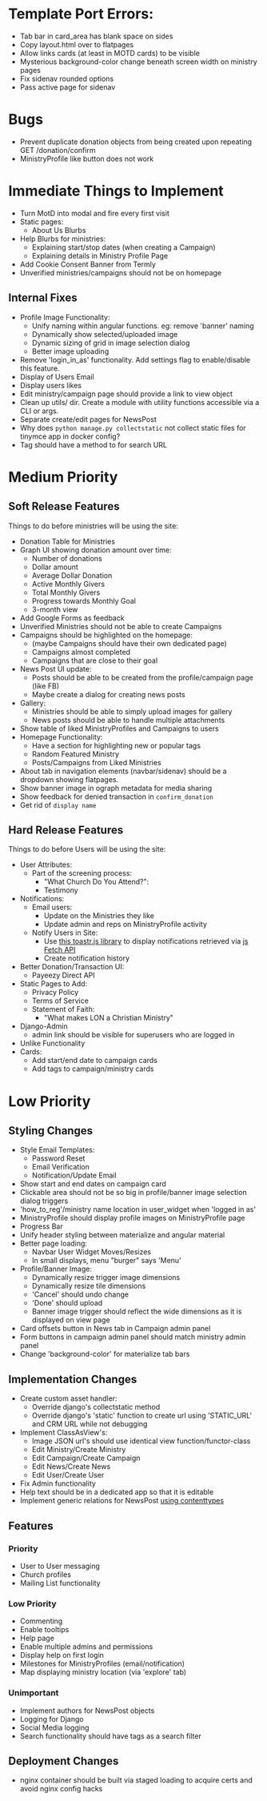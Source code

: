 # Template Port Errors:
- Tab bar in card_area has blank space on sides
- Copy layout.html over to flatpages
- Allow links cards (at least in MOTD cards) to be visible
- Mysterious background-color change beneath screen width on ministry pages
- Fix sidenav rounded options
- Pass active page for sidenav


# Bugs
- Prevent duplicate donation objects from being created upon repeating GET /donation/confirm
- MinistryProfile like button does not work

# Immediate Things to Implement
- Turn MotD into modal and fire every first visit
- Static pages:
    * About Us Blurbs
- Help Blurbs for ministries:
    * Explaining start/stop dates (when creating a Campaign)
    * Explaining details in Ministry Profile Page
- Add Cookie Consent Banner from Termly
- Unverified ministries/campaigns should not be on homepage

## Internal Fixes
- Profile Image Functionality:
    * Unify naming within angular functions. eg: remove 'banner' naming
    * Dynamically show selected/uploaded image
    * Dynamic sizing of grid in image selection dialog
    * Better image uploading
- Remove 'login_in_as' functionality. Add settings flag to enable/disable this feature.
- Display of Users Email
- Display users likes
- Edit ministry/campaign page should provide a link to view object
- Clean up utils/ dir. Create a module with utility functions accessible via a CLI or args.
- Separate create/edit pages for NewsPost
- Why does `python manage.py collectstatic` not collect static files for tinymce app in docker config?
- Tag should have a method to for search URL


# Medium Priority 
## Soft Release Features
Things to do before ministries will be using the site:
- Donation Table for Ministries
- Graph UI showing donation amount over time:
    * Number of donations
    * Dollar amount
    * Average Dollar Donation
    * Active Monthly Givers
    * Total Monthly Givers
    * Progress towards Monthly Goal
    * 3-month view
- Add Google Forms as feedback
- Unverified Ministries should not be able to create Campaigns
- Campaigns should be highlighted on the homepage:
    - (maybe Campaigns should have their own dedicated page)
    * Campaigns almost completed
    * Campaigns that are close to their goal
- News Post UI update:
    * Posts should be able to be created from the profile/campaign page (like FB)
    * Maybe create a dialog for creating news posts
- Gallery:
    * Ministries should be able to simply upload images for gallery
    * News posts should be able to handle multiple attachments
- Show table of liked MinistryProfiles and Campaigns to users
- Homepage Functionality:
    * Have a section for highlighting new or popular tags
    * Random Featured Ministry
    * Posts/Campaigns from Liked Ministries
- About tab in navigation elements (navbar/sidenav) should be a dropdown showing flatpages.
- Show banner image in ograph metadata for media sharing
- Show feedback for denied transaction in `confirm_donation`
- Get rid of `display name`


## Hard Release Features
Things to do before Users will be using the site:
- User Attributes:
    * Part of the screening process:
        - "What Church Do You Attend?":
        - Testimony
- Notifications:
    * Email users:
        - Update on the Ministries they like
        - Update admin and reps on MinistryProfile activity
    * Notify Users in Site:
        - Use [this toastr.js library](https://github.com/CodeSeven/toastr) to display notifications retrieved via
        [js Fetch API](https://scotch.io/tutorials/how-to-use-the-javascript-fetch-api-to-get-data)
        - Create notification history
- Better Donation/Transaction UI:
    * Payeezy Direct API
- Static Pages to Add:
    * Privacy Policy
    * Terms of Service
    * Statement of Faith:
        - "What makes LON a Christian Ministry"
- Django-Admin
    * admin link should be visible for superusers who are logged in
- Unlike Functionality
- Cards:
    * Add start/end date to campaign cards
    * Add tags to campaign/ministry cards
    
    
    
# Low Priority
## Styling Changes
- Style Email Templates:
    * Password Reset
    * Email Verification
    * Notification/Update Email
- Show start and end dates on campaign card
- Clickable area should not be so big in profile/banner image selection dialog triggers
- 'how_to_reg'/ministry name location in user_widget when 'logged in as'
- MinistryProfile should display profile images on MinistryProfile page
- Progress Bar
- Unify header styling between materialize and angular material
- Better page loading:
    * Navbar User Widget Moves/Resizes
    * In small displays, menu "burger" says 'Menu'
- Profile/Banner Image:
    * Dynamically resize trigger image dimensions
    * Dynamically resize tile dimensions
    * 'Cancel' should undo change
    * 'Done' should upload
    * Banner image trigger should reflect the wide dimensions as it is displayed on view page
- Card offsets button in News tab in Campaign admin panel
- Form buttons in campaign admin panel should match ministry admin panel
- Change 'background-color' for materialize tab bars

## Implementation Changes
- Create custom asset handler:
    * Override django's collectstatic method
    * Override django's 'static' function to create url using 'STATIC_URL' and CRM URL while not debugging
- Implement ClassAsView's:
    * Image JSON url's should use identical view function/functor-class
    * Edit Ministry/Create Ministry
    * Edit Campaign/Create Campaign
    * Edit News/Create News
    * Edit User/Create User
- Fix Admin functionality
- Help text should be in a dedicated app so that it is editable
- Implement generic relations for NewsPost [using contenttypes](https://docs.djangoproject.com/en/3.0/ref/contrib/contenttypes/)

## Features
### Priority
- User to User messaging
- Church profiles
- Mailing List functionality

### Low Priority
- Commenting
- Enable tooltips
- Help page
- Enable multiple admins and permissions
- Display help on first login
- Milestones for MinistryProfiles (email/notification)
- Map displaying ministry location (via 'explore' tab)

### Unimportant
- Implement authors for NewsPost objects
- Logging for Django
- Social Media logging
- Search functionality should have tags as a search filter

## Deployment Changes
- nginx container should be built via staged loading to acquire certs and avoid nginx config hacks
